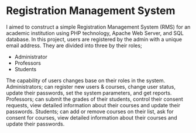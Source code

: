 # Registration Management System
I aimed to construct a simple Registration Management System (RMS) for an academic institution using PHP technology, Apache Web Server, and SQL database. In this project, users are registered by the admin with a unique email address. They are divided into three by their roles; 
<ul>
<li>Administrator</li>
<li>Professors</li>
<li>Students</li>
  </ul>
The capability of users changes base on their roles in the system. Administrators; can register new users & courses, change user status, update their passwords, set the system parameters, and get reports. Professors; can submit the grades of their students, control their consent requests, view detailed information about their courses and update their passwords. Students; can add or remove courses on their list, ask for consent for courses, view detailed information about their courses and update their passwords.
<br><br>
